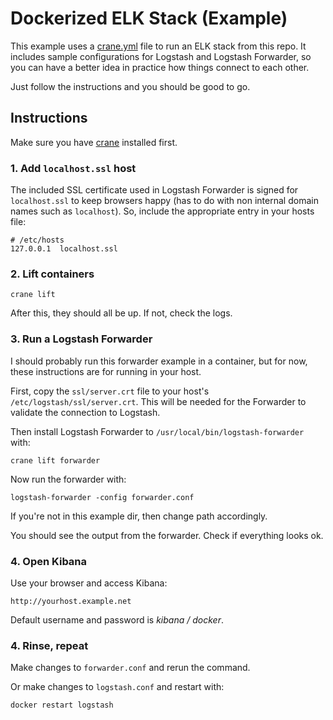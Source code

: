 # Dockerized ELK Stack (Example)

This example uses a [crane.yml][1] file to run an ELK stack from this repo.
It includes sample configurations for Logstash and Logstash Forwarder, so
you can have a better idea in practice how things connect to each other.

Just follow the instructions and you should be good to go.


## Instructions

Make sure you have [crane][1] installed first.


### 1. Add `localhost.ssl` host

The included SSL certificate used in Logstash Forwarder is signed for `localhost.ssl`
to keep browsers happy (has to do with non internal domain names such as `localhost`).
So, include the appropriate entry in your hosts file:

    # /etc/hosts
    127.0.0.1  localhost.ssl


### 2. Lift containers

    crane lift

After this, they should all be up. If not, check the logs.


### 3. Run a Logstash Forwarder

I should probably run this forwarder example in a container, but for now, these
instructions are for running in your host.

First, copy the `ssl/server.crt` file to your host's `/etc/logstash/ssl/server.crt`.
This will be needed for the Forwarder to validate the connection to Logstash.

Then install Logstash Forwarder to `/usr/local/bin/logstash-forwarder` with:

    crane lift forwarder

Now run the forwarder with:

    logstash-forwarder -config forwarder.conf

If you're not in this example dir, then change path accordingly.

You should see the output from the forwarder. Check if everything looks ok.


### 4. Open Kibana

Use your browser and access Kibana:

    http://yourhost.example.net

Default username and password is *kibana / docker*.


### 4. Rinse, repeat

Make changes to `forwarder.conf` and rerun the command.

Or make changes to `logstash.conf` and restart with:

    docker restart logstash


[1]: https://github.com/michaelsauter/crane
